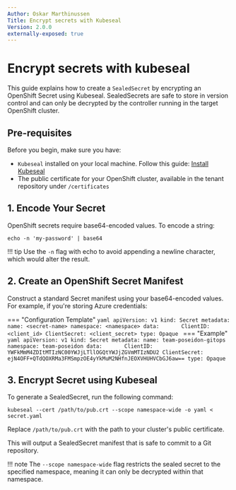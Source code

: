```yaml
---
Author: Oskar Marthinussen
Title: Encrypt secrets with Kubeseal
Version: 2.0.0
externally-exposed: true
--- 
```


# Encrypt secrets with kubeseal
This guide explains how to create a `SealedSecret` by encrypting an OpenShift Secret using Kubeseal. SealedSecrets are safe to store in version control and can only be decrypted by the controller running in the target OpenShift cluster.


## Pre-requisites
Before you begin, make sure you have:

* `Kubeseal` installed on your local machine. Follow this guide: [Install Kubeseal](../../../../Additional%20Documentation/Tools/install-kubeseal.md)
* The public certificate for your OpenShift cluster, available in the tenant repository under `/certificates`

## 1. Encode Your Secret

OpenShift secrets require base64-encoded values. To encode a string:

```
echo -n 'my-password' | base64
```

!!! tip
    Use the `-n` flag with echo to avoid appending a newline character, which would alter the result.


## 2. Create an OpenShift Secret Manifest

Construct a standard Secret manifest using your base64-encoded values. For example, if you're storing Azure credentials:

=== "Configuration Template"
    ```yaml
    apiVersion: v1
    kind: Secret
    metadata:
      name: <secret-name>
      namespace: <namespace>
    data:      
      ClientID: <client_id>
      ClientSecret: <client_secret>
    type: Opaque
    ```
=== "Example"
    ```yaml
    apiVersion: v1
    kind: Secret
    metadata:
      name: team-poseidon-gitops
      namespace: team-poseidon
    data:      
      ClientID: YWFkMmM4ZDItMTIzNC00YWJjLTllOGQtYWJjZGVmMTIzNDU2
      ClientSecret: ejN4OFF+QTdQOXRMa3FMSmpzOE4yYkMuM2NHfnJEOXVHUHVCbGJ6aw==
    type: Opaque
    ```

## 3. Encrypt Secret using Kubeseal

To generate a SealedSecret, run the following command:

```
kubeseal --cert /path/to/pub.crt --scope namespace-wide -o yaml < secret.yaml
```

Replace `/path/to/pub.crt` with the path to your cluster's public certificate.

This will output a SealedSecret manifest that is safe to commit to a Git repository.

!!! note
    The `--scope namespace-wide` flag restricts the sealed secret to the specified namespace, meaning it can only be decrypted within that namespace.